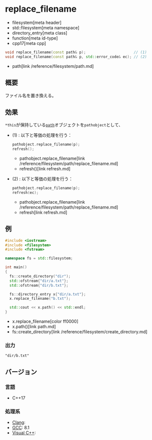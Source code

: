 # replace_filename
* filesystem[meta header]
* std::filesystem[meta namespace]
* directory_entry[meta class]
* function[meta id-type]
* cpp17[meta cpp]

```cpp
void replace_filename(const path& p);                      // (1)
void replace_filename(const path& p, std::error_code& ec); // (2)
```
* path[link /reference/filesystem/path.md]

## 概要
ファイル名を置き換える。


## 効果
`*this`が保持している[`path`](/reference/filesystem/path.md)オブジェクトを`pathobject`として、

- (1) : 以下と等価の処理を行う：
    ```cpp
    pathobject.replace_filename(p);
    refresh();
    ```
    * pathobject.replace_filename[link /reference/filesystem/path/replace_filename.md]
    * refresh()[link refresh.md]

- (2) : 以下と等価の処理を行う：
    ```cpp
    pathobject.replace_filename(p);
    refresh(ec);
    ```
    * pathobject.replace_filename[link /reference/filesystem/path/replace_filename.md]
    * refresh[link refresh.md]


## 例
```cpp example
#include <iostream>
#include <filesystem>
#include <fstream>

namespace fs = std::filesystem;

int main()
{
  fs::create_directory("dir");
  std::ofstream{"dir/a.txt"};
  std::ofstream{"dir/b.txt"};

  fs::directory_entry x{"dir/a.txt"};
  x.replace_filename("b.txt");

  std::cout << x.path() << std::endl;
}
```
* x.replace_filename[color ff0000]
* x.path()[link path.md]
* fs::create_directory[link /reference/filesystem/create_directory.md]

### 出力
```
"dir/b.txt"
```

## バージョン
### 言語
- C++17

### 処理系
- [Clang](/implementation.md#clang):
- [GCC](/implementation.md#gcc): 8.1
- [Visual C++](/implementation.md#visual_cpp):
